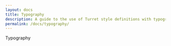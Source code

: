 ```yaml
---
layout: docs
title: Typography
description: A guide to the use of Turret style definitions with typographic tags including headings, paragraphs, blockquotes, strong, emphasis, list and code HTML5 elements.
permalink: /docs/typography/
---
```


Typography

